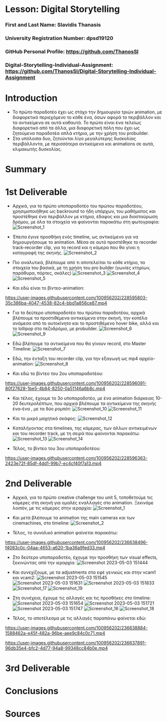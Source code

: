 # Lesson: Digital Storytelling

### First and Last Name: Slavidis Thanasis
### University Registration Number: dpsd19120
### GitHub Personal Profile: https://github.com/ThanosSl
### Digital-Storytelling-Individual-Assignment: https://github.com/ThanosSl/Digital-Storytelling-Individual-Assignment

# Introduction
- Το πρώτο παραδοτέο έχει ως στόχο την δημιουργία τριών animation, με διαφορετικό περιεχόμενο το κάθε ένα, όσων αφορά το περιβάλλον και τα αντικείμενα σε αυτά καθαυτά. Το πρώτο είναι ένα τελείως διαφορετικό από τα άλλα, μια διαφορετική πόλη που έχει ως ζητούμενα παραδοτέα απλά κτήρια, με την χρήση του probuilder.
- Στα υπόλοιπα δυο, ζητούνται λίγο μεγαλύτερης δυσκολίας περιβάλλοντα, με περισσότερα αντικείμενα και animations σε αυτά, κλιμακωτής δυσκολίας.


# Summary


# 1st Deliverable
* Αρχικά, για το πρώτο υποπαραδοτέο του πρώτου παραδοτέου, χρησιμοποιήθηκε ως backround το ήδη υπάρχων, του μαθήματος και προστέθηκε ένα περιβάλλον με κτήρια, έδαφος και μια διασταύρωση δρόμου, με όλα τα στοιχεία να φαίνονται παρακάτω στη φωτογραφία:
![Screenshot_1](https://user-images.githubusercontent.com/100956202/224790861-521f36dd-480d-4481-86c4-b1fc4bba62de.png)

* Έπειτα έγινε προσθήκη ενός timeline, ως αντικείμενο για να δημιουργήσουμε το animation. Μέσα σε αυτό προστέθηκε το recorder track-recorder clip, για το record και η κάμερα που θα γίνει η καταγραφή της σκηνής.
![Screenshot_2](https://user-images.githubusercontent.com/100956202/224790894-bb93d279-9add-4917-bb43-f175f05d965f.png)

* Πιο αναλυτικά, βλέπουμε από τι αποτελείται το κάθε κτήριο, τα στοιχεία του βασικά, με τη χρήση του pro builder (γωνίες κτηρίων, παράθυρα, πόρτες, σκάλες)
![Screenshot_3](https://user-images.githubusercontent.com/100956202/224790974-81d5df8a-2699-4434-8780-fa7585a54908.png)
![Screenshot_4](https://user-images.githubusercontent.com/100956202/224791007-38ae65f1-8812-4ff8-ab4f-67644e8266a3.png)
![Screenshot_5](https://user-images.githubusercontent.com/100956202/224791071-2db15b98-d68d-4163-902e-7882a515b0bd.png)


* Και εδώ είναι το βίντεο-animation: 
 
 https://user-images.githubusercontent.com/100956202/228595803-35c386ba-4047-4538-82c4-bbd1a856ce87.mp4


* Για το δεύτερο υποπαραδοτέο του πρώτου παραδοτέου, αρχικά βλέπουμε τα προστιθέμενα αντικείμενα στην σκηνή, την κοπέλα ανάμεσα από το αυτοκίνητο και το προστιθέμενο hover bike, αλλά και το lollipop στο πεζοδρόμιο, με probuilder.
![Screenshot_6](https://user-images.githubusercontent.com/100956202/224796124-54fc639b-111d-4639-9fbb-5f8dce769ff6.png)
![Screenshot_9](https://user-images.githubusercontent.com/100956202/224796164-2a7051da-3bdf-4da1-a311-0f688eb54938.png)

* Εδώ βλέπουμε τα αντικείμενα που θα γίνουν record, στο Master Timeline:
![Screenshot_7](https://user-images.githubusercontent.com/100956202/224796136-29c252e6-3596-44ca-9ee7-c4af3df8e4e3.png)

* Εδώ, την ένταξη του recorder clip, για την εξαγωγή ως mp4 αρχείο-animation:
![Screenshot_8](https://user-images.githubusercontent.com/100956202/224796151-916d49ba-6713-407f-90cf-2af31febc88c.png)


* Και εδώ το βίντεο του 2ου υποπαραδοτέου:
 
 https://user-images.githubusercontent.com/100956202/228596091-80f27628-1be5-4b84-8250-0a51146a6b8c.mp4


* Και τέλος, έχουμε το 3ο υποπαραδοτέο, με ένα animation διάρκειας 10-20 δευτερολέπτων, που αρχικά βλέπουμε τα αντικείμενα της σκηνής ένα-ένα , με τα δύο ρομπότ: 
![Screenshot_10](https://user-images.githubusercontent.com/100956202/227047570-0d3c1147-b644-4030-ac73-6185d7ee7a8f.png)
![Screenshot_11](https://user-images.githubusercontent.com/100956202/227047662-99ae0972-650c-4e99-aba1-605ca858a5ce.png)

* Kαι το μικρό μαχητικό σκάφος: 
![Screenshot_12](https://user-images.githubusercontent.com/100956202/227048242-3c6aaf51-7636-47a0-81c4-a951e10bc24c.png)

* Kαταλήγοντας στα timelines, της κάμερας, των άλλων αντικειμένων και του recorder track, με τη σειρά που φαίνονται παρακάτω:
![Screenshot_13](https://user-images.githubusercontent.com/100956202/227048259-e9565311-26c1-422b-a201-67153c3604c6.png)
![Screenshot_14](https://user-images.githubusercontent.com/100956202/227048265-2ab4ed9a-d4d5-4bc3-9c6c-a5ee607a7e74.png)


* Τέλος, το βίντεο του 3ου υποπαραδοτέου: 
 
 https://user-images.githubusercontent.com/100956202/228596363-2423e72f-85df-4dd1-99b7-ec4cf40f7a13.mp4


# 2nd Deliverable
* Αρχικά, για το πρώτο creative challenge του unit 5, τοποθετούμε τις κάμερες στη σκηνή για ομαλές εναλλαγές στο animation. Ξεκινάμε λοιπόν, με τις κάμερες στην ιεραρχία: 
![Screenshot_1](https://user-images.githubusercontent.com/100956202/236638269-b774fed1-a7b1-40ed-af21-406dac177df7.png)

* Και μετά βλέπουμε τα animation της main cameras και των cinemachines, στο timeline:
![Screenshot_2](https://user-images.githubusercontent.com/100956202/236638355-544c4eef-99c6-4ea9-95e4-f5eca1faa4ff.png)

* Τέλος, το συνολικό animation φαίνεται παρακάτω:

https://user-images.githubusercontent.com/100956202/236638496-f4083c0c-04aa-4653-a620-1ba36a9fed33.mp4

* Στο δεύτερο υποπαραδοτέο, έχουμε την προσθήκη των visual effects, ξεκινώντας από την ιεραρχία:
![Screenshot 2023-05-03 151444](https://user-images.githubusercontent.com/100956202/236638577-a65bf512-1b79-4d54-94a1-6e061abb4160.png)

* Και συνεχίζουμε, με τα adjustments στα εφέ γενικώς και στην vcam1 και vcam2:
![Screenshot 2023-05-03 151545](https://user-images.githubusercontent.com/100956202/236638607-094c7621-f675-4fb6-9384-deb355eb791c.png)
![Screenshot 2023-05-03 151631](https://user-images.githubusercontent.com/100956202/236638612-3c5ffacd-4cca-4823-88ac-82f7124d4b6f.png)
![Screenshot 2023-05-03 151833](https://user-images.githubusercontent.com/100956202/236638621-bd25477d-e216-4b29-81bc-84658f6c74c2.png)
![Screenshot_17](https://user-images.githubusercontent.com/100956202/236638640-2afcfbc6-6b4a-4035-bbdc-794b84de8713.png)
![Screenshot_19](https://user-images.githubusercontent.com/100956202/236638665-03b3c371-a75b-432f-aa04-a2ceaaf63832.png)

* Στη συνέχεια, έχουμε τις αλλαγές και τις προσθήκες στο timeline:
![Screenshot 2023-05-03 151654](https://user-images.githubusercontent.com/100956202/236638689-e12fb8f8-098b-4928-a098-4000affaa2a4.png)
![Screenshot 2023-05-03 151721](https://user-images.githubusercontent.com/100956202/236638695-494d8799-58e8-4bce-8bb6-1347cc9202e6.png)
![Screenshot 2023-05-03 151747](https://user-images.githubusercontent.com/100956202/236638707-3f635274-939a-4d62-bb12-2eef1854532e.png)
![Screenshot_16](https://user-images.githubusercontent.com/100956202/236638721-ff4a318a-00d6-4714-8d71-3631e33c58ef.png)
![Screenshot_18](https://user-images.githubusercontent.com/100956202/236638723-df113535-e1ad-4349-b34d-f1de9658340f.png)

* Τέλος, το αποτέλεσμα με τις αλλαγές παραπάνω φαίνεται εδώ:

https://user-images.githubusercontent.com/100956202/236638884-1588462a-e45f-482a-96be-aee9c84c0c71.mp4













https://user-images.githubusercontent.com/100956202/236637891-96db35e4-bfc2-4d77-94a8-99348cc84b0e.mp4



# 3rd Deliverable 


# Conclusions


# Sources
